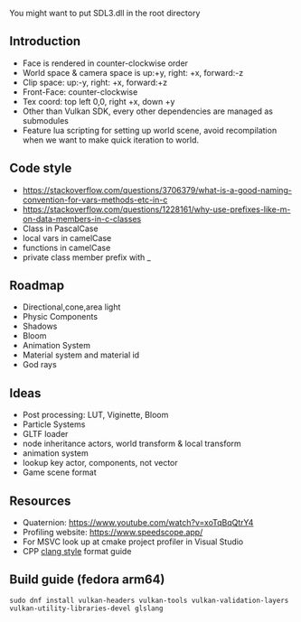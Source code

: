 You might want to put SDL3.dll in the root directory

## Introduction
- Face is rendered in counter-clockwise order
- World space & camera space is up:+y, right: +x, forward:-z
- Clip space: up:-y, right: +x, forward:+z
- Front-Face: counter-clockwise
- Tex coord: top left 0,0, right +x, down +y
- Other than Vulkan SDK, every other dependencies are managed as submodules
- Feature lua scripting for setting up world scene, avoid recompilation when we want to make quick iteration to world.

## Code style
- https://stackoverflow.com/questions/3706379/what-is-a-good-naming-convention-for-vars-methods-etc-in-c
- https://stackoverflow.com/questions/1228161/why-use-prefixes-like-m-on-data-members-in-c-classes
- Class in PascalCase
- local vars in camelCase
- functions in camelCase
- private class member prefix with _

## Roadmap
- Directional,cone,area light
- Physic Components
- Shadows
- Bloom
- Animation System
- Material system and material id
- God rays

## Ideas
- Post processing: LUT, Viginette, Bloom
- Particle Systems
- GLTF loader
- node inheritance actors, world transform & local transform
- animation system
- lookup key actor, components, not vector
- Game scene format

## Resources
- Quaternion: https://www.youtube.com/watch?v=xoTqBqQtrY4
- Profiling website: https://www.speedscope.app/
- For MSVC look up at cmake project profiler in Visual Studio
- CPP [clang style](https://dev.to/dhanu0510/how-to-configure-c-code-formatting-in-visual-studio-code-4d5m) format guide

## Build guide (fedora arm64) 

```
sudo dnf install vulkan-headers vulkan-tools vulkan-validation-layers vulkan-utility-libraries-devel glslang
```

